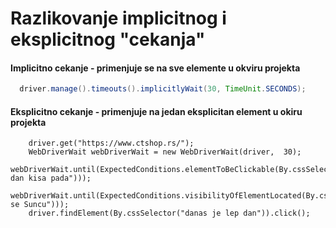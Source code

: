 # Razlikovanje implicitnog i eksplicitnog "cekanja"
#### Implicitno cekanje - primenjuje se na sve elemente u okviru projekta

```JAVA
  driver.manage().timeouts().implicitlyWait(30, TimeUnit.SECONDS);
```
#### Eksplicitno cekanje - primenjuje na jedan eksplicitan element u okiru projekta
```
    driver.get("https://www.ctshop.rs/");
    WebDriverWait webDriverWait = new WebDriverWait(driver,  30);
    webDriverWait.until(ExpectedConditions.elementToBeClickable(By.cssSelector("Ceo dan kisa pada")));
    webDriverWait.until(ExpectedConditions.visibilityOfElementLocated(By.cssSelector("Nadam se Suncu")));
    driver.findElement(By.cssSelector("danas je lep dan")).click();
```
